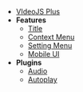 - [VIdeoJS Plus](./README.md)
- **Features**
  - [Title](./features/title.md)
  - [Context Menu](./features/context-menu.md)
  - [Setting Menu](./features/setting-menu.md)
  - [Mobile UI](./features/mobile-ui.md)
- **Plugins**
  - [Audio](./demo/audio.md)
  - [Autoplay](./demo/autoplay.md)
